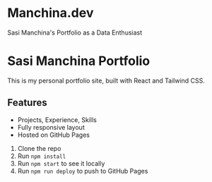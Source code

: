 # Manchina.dev
Sasi Manchina's Portfolio as a Data Enthusiast 
# Sasi Manchina Portfolio

This is my personal portfolio site, built with React and Tailwind CSS.

## Features
- Projects, Experience, Skills
- Fully responsive layout
- Hosted on GitHub Pages


1. Clone the repo
2. Run `npm install`
3. Run `npm start` to see it locally
4. Run `npm run deploy` to push to GitHub Pages
